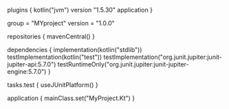 plugins {
    kotlin("jvm") version "1.5.30"
    application
}

group = "MYproject"
version = "1.0.0"

repositories {
    mavenCentral()
}

dependencies {
    implementation(kotlin("stdlib"))
    testImplementation(kotlin("test"))
    testImplementation("org.junit.jupiter:junit-jupiter-api:5.7.0")
    testRuntimeOnly("org.junit.jupiter:junit-jupiter-engine:5.7.0")
}

tasks.test {
    useJUnitPlatform()
}

application {
    mainClass.set("MyProject.Kt")
}
